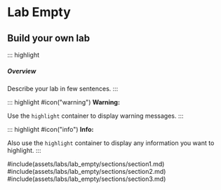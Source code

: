 # Lab Empty

## Build your own lab

<!-- Highlight the summary / overview of the lab -->
::: highlight
##### Overview
Describe your lab in few sentences.
:::

<!--Highlight warnings -->
::: highlight
#icon("warning") **Warning:**

Use the `highlight` container to display warning messages. 
:::

<!--Highlight information -->
::: highlight
#icon("info") **Info:**

Also use the `highlight` container to display any information you want to highlight. 
:::

<!--Create sections -->
#include(assets/labs/lab_empty/sections/section1.md)
#include(assets/labs/lab_empty/sections/section2.md)
#include(assets/labs/lab_empty/sections/section3.md)





